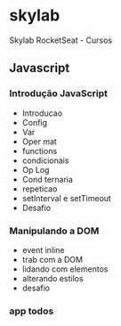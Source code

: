 # skylab
Skylab RocketSeat - Cursos

## Javascript

### Introdução JavaScript

* Introducao
* Config
* Var
* Oper mat
* functions
* condicionais
* Op Log
* Cond ternaria
* repeticao
* setInterval e setTimeout
* Desafio

### Manipulando a DOM
* event inline
* trab com a DOM
* lidando com elementos
* alterando estilos
* desafio

### app todos